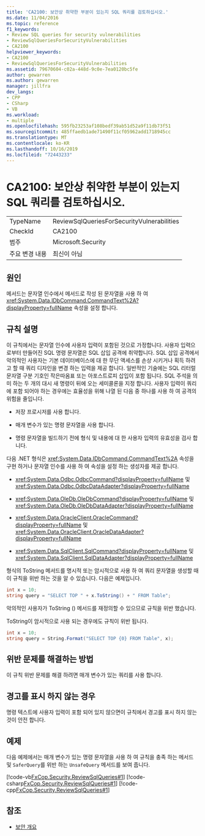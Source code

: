 ```yaml
---
title: 'CA2100: 보안상 취약한 부분이 있는지 SQL 쿼리를 검토하십시오.'
ms.date: 11/04/2016
ms.topic: reference
f1_keywords:
- Review SQL queries for security vulnerabilities
- ReviewSqlQueriesForSecurityVulnerabilities
- CA2100
helpviewer_keywords:
- CA2100
- ReviewSqlQueriesForSecurityVulnerabilities
ms.assetid: 79670604-c02a-448d-9c0e-7ea0120bc5fe
author: gewarren
ms.author: gewarren
manager: jillfra
dev_langs:
- CPP
- CSharp
- VB
ms.workload:
- multiple
ms.openlocfilehash: 595fb23253af108bedf39ab51d52a9f11db73f51
ms.sourcegitcommit: 485ffaedb1ade71490f11cf05962add1718945cc
ms.translationtype: MT
ms.contentlocale: ko-KR
ms.lasthandoff: 10/16/2019
ms.locfileid: "72443233"
---
```

# <a name="ca2100-review-sql-queries-for-security-vulnerabilities"></a>CA2100: 보안상 취약한 부분이 있는지 SQL 쿼리를 검토하십시오.

|||
|-|-|
|TypeName|ReviewSqlQueriesForSecurityVulnerabilities|
|CheckId|CA2100|
|범주|Microsoft.Security|
|주요 변경 내용|최신이 아님|

## <a name="cause"></a>원인

메서드는 문자열 인수에서 메서드로 작성 된 문자열을 사용 하 여 <xref:System.Data.IDbCommand.CommandText%2A?displayProperty=fullName> 속성을 설정 합니다.

## <a name="rule-description"></a>규칙 설명

이 규칙에서는 문자열 인수에 사용자 입력이 포함된 것으로 가정합니다. 사용자 입력으로부터 만들어진 SQL 명령 문자열은 SQL 삽입 공격에 취약합니다. SQL 삽입 공격에서 악의적인 사용자는 기본 데이터베이스에 대 한 무단 액세스를 손상 시키거나 획득 하려고 할 때 쿼리 디자인을 변경 하는 입력을 제공 합니다. 일반적인 기술에는 SQL 리터럴 문자열 구분 기호인 작은따옴표 또는 아포스트로피 삽입이 포함 됩니다. SQL 주석을 의미 하는 두 개의 대시 새 명령이 뒤에 오는 세미콜론을 지정 합니다. 사용자 입력이 쿼리에 포함 되어야 하는 경우에는 효율성을 위해 나열 된 다음 중 하나를 사용 하 여 공격의 위험을 줄입니다.

- 저장 프로시저를 사용 합니다.

- 매개 변수가 있는 명령 문자열을 사용 합니다.

- 명령 문자열을 빌드하기 전에 형식 및 내용에 대 한 사용자 입력의 유효성을 검사 합니다.

다음 .NET 형식은 <xref:System.Data.IDbCommand.CommandText%2A> 속성을 구현 하거나 문자열 인수를 사용 하 여 속성을 설정 하는 생성자를 제공 합니다.

- <xref:System.Data.Odbc.OdbcCommand?displayProperty=fullName> 및 <xref:System.Data.Odbc.OdbcDataAdapter?displayProperty=fullName>

- <xref:System.Data.OleDb.OleDbCommand?displayProperty=fullName> 및 <xref:System.Data.OleDb.OleDbDataAdapter?displayProperty=fullName>

- <xref:System.Data.OracleClient.OracleCommand?displayProperty=fullName> 및 <xref:System.Data.OracleClient.OracleDataAdapter?displayProperty=fullName>

- <xref:System.Data.SqlClient.SqlCommand?displayProperty=fullName> 및 <xref:System.Data.SqlClient.SqlDataAdapter?displayProperty=fullName>

형식의 ToString 메서드를 명시적 또는 암시적으로 사용 하 여 쿼리 문자열을 생성할 때이 규칙을 위반 하는 것을 알 수 있습니다. 다음은 예제입니다.

```csharp
int x = 10;
string query = "SELECT TOP " + x.ToString() + " FROM Table";
```

악의적인 사용자가 ToString () 메서드를 재정의할 수 있으므로 규칙을 위반 했습니다.

ToString이 암시적으로 사용 되는 경우에도 규칙이 위반 됩니다.

```csharp
int x = 10;
string query = String.Format("SELECT TOP {0} FROM Table", x);
```

## <a name="how-to-fix-violations"></a>위반 문제를 해결하는 방법

이 규칙 위반 문제를 해결 하려면 매개 변수가 있는 쿼리를 사용 합니다.

## <a name="when-to-suppress-warnings"></a>경고를 표시 하지 않는 경우

명령 텍스트에 사용자 입력이 포함 되어 있지 않으면이 규칙에서 경고를 표시 하지 않는 것이 안전 합니다.

## <a name="example"></a>예제

다음 예제에서는 매개 변수가 있는 명령 문자열을 사용 하 여 규칙을 충족 하는 메서드 및 `SaferQuery`를 위반 하는 `UnsafeQuery` 메서드를 보여 줍니다.

[!code-vb[FxCop.Security.ReviewSqlQueries#1](../code-quality/codesnippet/VisualBasic/ca2100-review-sql-queries-for-security-vulnerabilities_1.vb)]
[!code-csharp[FxCop.Security.ReviewSqlQueries#1](../code-quality/codesnippet/CSharp/ca2100-review-sql-queries-for-security-vulnerabilities_1.cs)]
[!code-cpp[FxCop.Security.ReviewSqlQueries#1](../code-quality/codesnippet/CPP/ca2100-review-sql-queries-for-security-vulnerabilities_1.cpp)]

## <a name="see-also"></a>참조

- [보안 개요](/dotnet/framework/data/adonet/security-overview)
